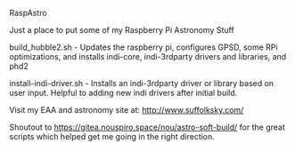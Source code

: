 RaspAstro

Just a place to put some of my Raspberry Pi Astronomy Stuff


build_hubble2.sh - Updates the raspberry pi, configures GPSD, some RPi optimizations, and  installs indi-core, indi-3rdparty drivers and libraries, and phd2

install-indi-driver.sh - Installs an indi-3rdparty driver or library based on user input.  Helpful to adding new indi drivers after initial build.


Visit my EAA and astronomy site at: http://www.suffolksky.com/


Shoutout to https://gitea.nouspiro.space/nou/astro-soft-build/ for the great scripts which helped get me going in the right direction.


